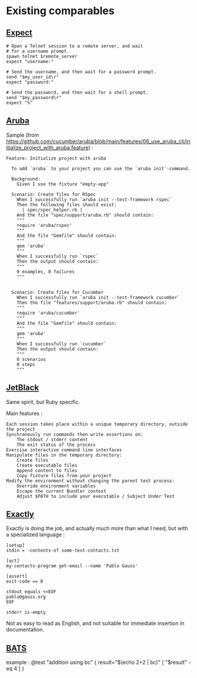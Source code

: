 # Existing comparables

## [Expect](https://en.wikipedia.org/wiki/Expect)

```
# Open a Telnet session to a remote server, and wait 
# for a username prompt.
spawn telnet $remote_server
expect "username:"

# Send the username, and then wait for a password prompt.
send "$my_user_id\r"
expect "password:"

# Send the password, and then wait for a shell prompt.
send "$my_password\r"
expect "%"
```

## [Aruba](https://github.com/cucumber/aruba/tree/main/features/)

Sample (from https://github.com/cucumber/aruba/blob/main/features/06_use_aruba_cli/initialize_project_with_aruba.feature) :

```
Feature: Initialize project with aruba

  To add `aruba` to your project you can use the `aruba init`-command.

  Background:
    Given I use the fixture "empty-app"

  Scenario: Create files for RSpec
    When I successfully run `aruba init --test-framework rspec`
    Then the following files should exist:
      | spec/spec_helper.rb |
    And the file "spec/support/aruba.rb" should contain:
    """
    require 'aruba/rspec'
    """
    And the file "Gemfile" should contain:
    """
    gem 'aruba'
    """
    When I successfully run `rspec`
    Then the output should contain:
    """
    0 examples, 0 failures
    """
 

  Scenario: Create files for Cucumber
    When I successfully run `aruba init --test-framework cucumber`
    Then the file "features/support/aruba.rb" should contain:
    """
    require 'aruba/cucumber'
    """
    And the file "Gemfile" should contain:
    """
    gem 'aruba'
    """
    When I successfully run `cucumber`
    Then the output should contain:
    """
    0 scenarios
    0 steps
    """
```

## [JetBlack](https://github.com/odlp/jet_black)

Same spirit, but Ruby specific.


Main features :

    Each session takes place within a unique temporary directory, outside the project
    Synchronously run commands then write assertions on:
        The stdout / stderr content
        The exit status of the process
    Exercise interactive command line interfaces
    Manipulate files in the temporary directory:
        Create files
        Create executable files
        Append content to files
        Copy fixture files from your project
    Modify the environment without changing the parent test process:
        Override environment variables
        Escape the current Bundler context
        Adjust $PATH to include your executable / Subject Under Test


## [Exactly ](https://github.com/emilkarlen/exactly/tree/master) 

Exactly is doing the job, and actually much more than what I need, but with a specialized language :

```
[setup]
stdin = -contents-of some-test-contacts.txt

[act]
my-contacts-program get-email --name 'Pablo Gauss'

[assert]
exit-code == 0

stdout equals <<EOF
pablo@gauss.org
EOF

stderr is-empty

```
Not as easy to read as English, and not suitable for immediate insertion in documentation.

## [BATS](https://github.com/bats-core/bats-core) 

example :
          @test "addition using bc" {
            result="$(echo 2+2 | bc)"
            [ "$result" -eq 4 ]
          }



